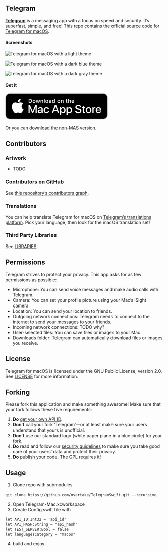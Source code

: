 ## Telegram

[**Telegram**](https://telegram.org) is a messaging app with a focus on speed and security. It’s superfast, simple, and free!  This repo contains the official source code for [Telegram for macOS](https://macos.telegram.org/).

#### Screenshots

![Telegram for macOS with a light theme]()

![Telegram for macOS with a dark blue theme]()

![Telegram for macOS with a dark gray theme]()

#### Get it

[![Download on the Mac App Store](https://github.com/overtake/TelegramSwift/blob/master/images/mas_badge.png)](https://itunes.apple.com/us/app/telegram/id747648890?mt=12)

Or you can [download the non-MAS version](https://telegram.org/dl/macos).

## Contributors
### Artwork
* TODO

### Contributors on GitHub
See [this repository’s contributors graph](https://github.com/overtake/TelegramSwift/graphs/contributors).

### Translations
You can help translate Telegram for macOS on [Telegram’s translations platform](https://translations.telegram.org).  Pick your language, then look for the macOS translation set!

### Third Party Libraries
See [LIBRARIES](https://github.com/overtake/TelegramSwift/blob/master/LIBRARIES.md).

## Permissions
Telegram strives to protect your privacy.  This app asks for as few permissions as possible:

* Microphone: You can send voice messages and make audio calls with Telegram.
* Camera: You can set your profile picture using your Mac’s iSight camera.
* Location: You can send your location to friends.
* Outgoing network connections: Telegram needs to connect to the internet to send your messages to your friends.
* Incoming network connections: TODO why?
* User-selected files: You can save files or images to your Mac.
* Downloads folder: Telegram can automatically download files or images you receive.

## License
Telegram for macOS is licensed under the GNU Public License, version 2.0.  See [LICENSE](https://github.com/overtake/TelegramSwift/blob/master/LICENSE.md) for more information.

## Forking
Please fork this application and make something awesome!  Make sure that your fork follows these five requirements:

1. **Do** [get your own API ID](https://core.telegram.org/api/obtaining_api_id).
2. **Don’t** call your fork ‘Telegram’—or at least make sure your users understand that yours is unofficial.
3. **Don’t** use our standard logo (white paper plane in a blue circle) for your fork.
3. **Do** read and follow our [security guidelines](https://core.telegram.org/mtproto/security_guidelines) to make sure you take good care of your users’ data and protect their privacy.
4. **Do** publish your code. The GPL requires it!

## Usage

1. Clone repo with submodules
```
git clone https://github.com/overtake/TelegramSwift.git --recursive
```
2. Open Telegram-Mac.xcworkspace
3. Create Config.swift file with
```
let API_ID:Int32 = 'api_id'
let API_HASH:String = "api_hash"
let TEST_SERVER:Bool = false
let languagesCategory = "macos"
```
4. build and enjoy
